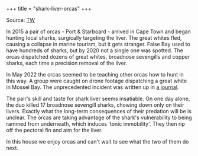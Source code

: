 +++
title = "shark-liver-orcas"
+++

Source: [TW](https://threadreaderapp.com/thread/1632296820675051522.html)

In 2015 a pair of orcas - Port & Starboard - arrived in Cape Town and began hunting local sharks, surgically targeting the liver. The great whites fled, causing a collapse in marine tourism, but it gets stranger. False Bay used to have hundreds of sharks, but by 2020 not a single one was spotted. The orcas dispatched dozens of great whites, broadnose sevengills and copper sharks, each time a precision removal of the liver.

In May 2022 the orcas seemed to be teaching other orcas how to hunt in this way. A group were caught on drone footage dispatching a great white in Mossel Bay. The unprecedented incident was written up in [a journal](https://esajournals.onlinelibrary.wiley.com/doi/10.1002/ecy.3875).

The pair's skill and taste for shark liver seems insatiable. On one day alone, the duo killed 17 broadnose sevengill sharks, chowing down only on their livers. Exactly what the long-term consequences of their predation will be is unclear.
The orcas are taking advantage of the shark's vulnerability to being rammed from underneath, which induces 'tonic immobility'. They then rip off the pectoral fin and aim for the liver.

In this house we enjoy orcas and can't wait to see what the two of them do next.
